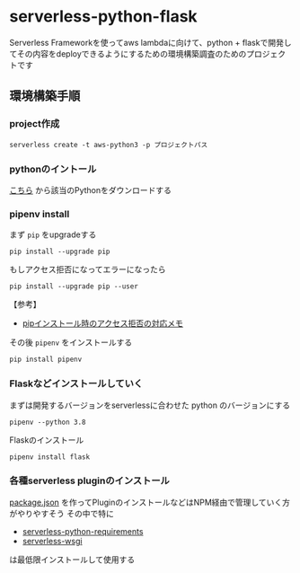 # serverless-python-flask

Serverless Frameworkを使ってaws lambdaに向けて、python + flaskで開発してその内容をdeployできるようにするための環境構築調査のためのプロジェクトです

## 環境構築手順

### project作成

```
serverless create -t aws-python3 -p プロジェクトパス
```

### pythonのイントール

[こちら](https://www.python.org/downloads/) から該当のPythonをダウンロードする

### pipenv install

まず `pip` をupgradeする

```
pip install --upgrade pip
```

もしアクセス拒否になってエラーになったら

```
pip install --upgrade pip --user
```

【参考】

* [pipインストール時のアクセス拒否の対応メモ](https://qiita.com/kimisyo/items/2f7c2471d10db630d1ff)


その後 `pipenv` をインストールする

```
pip install pipenv
```

### Flaskなどインストールしていく

まずは開発するバージョンをserverlessに合わせた python のバージョンにする

```
pipenv --python 3.8
```

Flaskのインストール

```
pipenv install flask
```

### 各種serverless pluginのインストール

[package.json](./package.json) を作ってPluginのインストールなどはNPM経由で管理していく方がやりやすそう
その中で特に

* [serverless-python-requirements](https://www.serverless.com/plugins/serverless-python-requirements)
* [serverless-wsgi](https://www.serverless.com/plugins/serverless-wsgi)

は最低限インストールして使用する